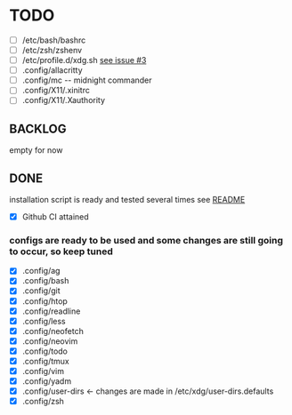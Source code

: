 # TODO
- [ ] /etc/bash/bashrc
- [ ] /etc/zsh/zshenv
- [ ] /etc/profile.d/xdg.sh [see issue #3](https://github.com/vyvox/dotfiles/issues/3#issue-806949413)
- [ ] .config/allacritty
- [ ] .config/mc -- midnight commander
- [ ] .config/X11/.xinitrc
- [ ] .config/X11/.Xauthority

## BACKLOG
empty for now



## DONE

installation script is ready and tested several times see [README](README.md)

- [x] Github CI attained

### configs are ready to be used and some changes are still going to occur, so keep tuned

- [x] .config/ag
- [x] .config/bash
- [x] .config/git
- [x] .config/htop
- [x] .config/readline
- [x] .config/less
- [x] .config/neofetch
- [x] .config/neovim
- [x] .config/todo
- [x] .config/tmux
- [x] .config/vim
- [x] .config/yadm
- [x] .config/user-dirs <- changes are made in /etc/xdg/user-dirs.defaults
- [x] .config/zsh
